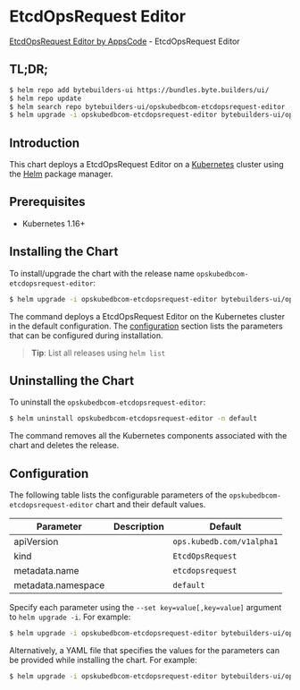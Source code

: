# EtcdOpsRequest Editor

[EtcdOpsRequest Editor by AppsCode](https://byte.builders) - EtcdOpsRequest Editor

## TL;DR;

```bash
$ helm repo add bytebuilders-ui https://bundles.byte.builders/ui/
$ helm repo update
$ helm search repo bytebuilders-ui/opskubedbcom-etcdopsrequest-editor --version=v0.4.13
$ helm upgrade -i opskubedbcom-etcdopsrequest-editor bytebuilders-ui/opskubedbcom-etcdopsrequest-editor -n default --create-namespace --version=v0.4.13
```

## Introduction

This chart deploys a EtcdOpsRequest Editor on a [Kubernetes](http://kubernetes.io) cluster using the [Helm](https://helm.sh) package manager.

## Prerequisites

- Kubernetes 1.16+

## Installing the Chart

To install/upgrade the chart with the release name `opskubedbcom-etcdopsrequest-editor`:

```bash
$ helm upgrade -i opskubedbcom-etcdopsrequest-editor bytebuilders-ui/opskubedbcom-etcdopsrequest-editor -n default --create-namespace --version=v0.4.13
```

The command deploys a EtcdOpsRequest Editor on the Kubernetes cluster in the default configuration. The [configuration](#configuration) section lists the parameters that can be configured during installation.

> **Tip**: List all releases using `helm list`

## Uninstalling the Chart

To uninstall the `opskubedbcom-etcdopsrequest-editor`:

```bash
$ helm uninstall opskubedbcom-etcdopsrequest-editor -n default
```

The command removes all the Kubernetes components associated with the chart and deletes the release.

## Configuration

The following table lists the configurable parameters of the `opskubedbcom-etcdopsrequest-editor` chart and their default values.

|     Parameter      | Description |               Default                |
|--------------------|-------------|--------------------------------------|
| apiVersion         |             | <code>ops.kubedb.com/v1alpha1</code> |
| kind               |             | <code>EtcdOpsRequest</code>          |
| metadata.name      |             | <code>etcdopsrequest</code>          |
| metadata.namespace |             | <code>default</code>                 |


Specify each parameter using the `--set key=value[,key=value]` argument to `helm upgrade -i`. For example:

```bash
$ helm upgrade -i opskubedbcom-etcdopsrequest-editor bytebuilders-ui/opskubedbcom-etcdopsrequest-editor -n default --create-namespace --version=v0.4.13 --set apiVersion=ops.kubedb.com/v1alpha1
```

Alternatively, a YAML file that specifies the values for the parameters can be provided while
installing the chart. For example:

```bash
$ helm upgrade -i opskubedbcom-etcdopsrequest-editor bytebuilders-ui/opskubedbcom-etcdopsrequest-editor -n default --create-namespace --version=v0.4.13 --values values.yaml
```
